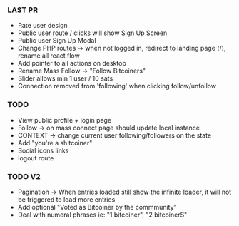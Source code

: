 ### LAST PR
- Rate user design
- Public user route / clicks will show Sign Up Screen
- Public user Sign Up Modal
- Change PHP routes -> when not logged in, redirect to landing page (/), rename all react flow
- Add pointer to all actions on desktop
- Rename Mass Follow -> "Follow Bitcoiners"
- Slider allows min 1 user / 10 sats
- Connection removed from 'following' when clicking follow/unfollow

### TODO

- View public profile + login page
- Follow -> on mass connect page should update local instance
- CONTEXT -> change current user following/followers on the state
- Add "you're a shitcoiner"
- Social icons links
- logout route

### TODO V2
- Pagination -> When entries loaded still show the infinite loader, it will not be triggered to load more entries
- Add optional "Voted as Bitcoiner by the commmunity"
- Deal with numeral phrases ie: "1 bitcoiner", "2 bitcoinerS"
